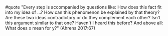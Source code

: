 #quote  "Every step is accompanied by questions like: How does this fact fit into my idea of ...? How can this phenomenon be explained by that theory? Are these two ideas contradictory or do they complement each other? Isn't this argument similar to that one? Haven't I heard this before? And above all: What does x mean for y?" (Ahrens 2017:67)
